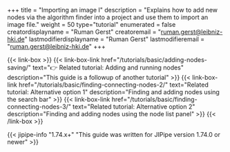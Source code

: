 +++
title = "Importing an image I"
description = "Explains how to add new nodes via the algorithm finder into a project and use them to import an image file."
weight = 50
type="tutorial"
enumerated = false
creatordisplayname = "Ruman Gerst"
creatoremail = "ruman.gerst@leibniz-hki.de"
lastmodifierdisplayname = "Ruman Gerst"
lastmodifieremail = "ruman.gerst@leibniz-hki.de"
+++

{{< link-box >}}
    {{< link-box-link href="/tutorials/basic/adding-nodes-saving/" text="👉 Related tutorial: Adding and running nodes" description="This guide is a followup of another tutorial" >}}
    {{< link-box-link href="/tutorials/basic/finding-connecting-nodes-2/" text="Related tutorial: Alternative option 1" description="Finding and adding nodes using the search bar" >}}
    {{< link-box-link href="/tutorials/basic/finding-connecting-nodes-3/" text="Related tutorial: Alternative option 2" description="Finding and adding nodes using the node list panel" >}}
{{< /link-box >}}

{{< jipipe-info "1.74.x+" "This guide was written for JIPipe version 1.74.0 or newer" >}}